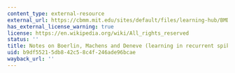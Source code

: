 ```yaml
---
content_type: external-resource
external_url: https://cbmm.mit.edu/sites/default/files/learning-hub/BMDNotes2.pdf
has_external_license_warning: true
license: https://en.wikipedia.org/wiki/All_rights_reserved
status: ''
title: Notes on Boerlin, Machens and Deneve (learning in recurrent spiking network)
uid: b9df5521-5db8-42c5-8c4f-246ade96bcae
wayback_url: ''
---
```

